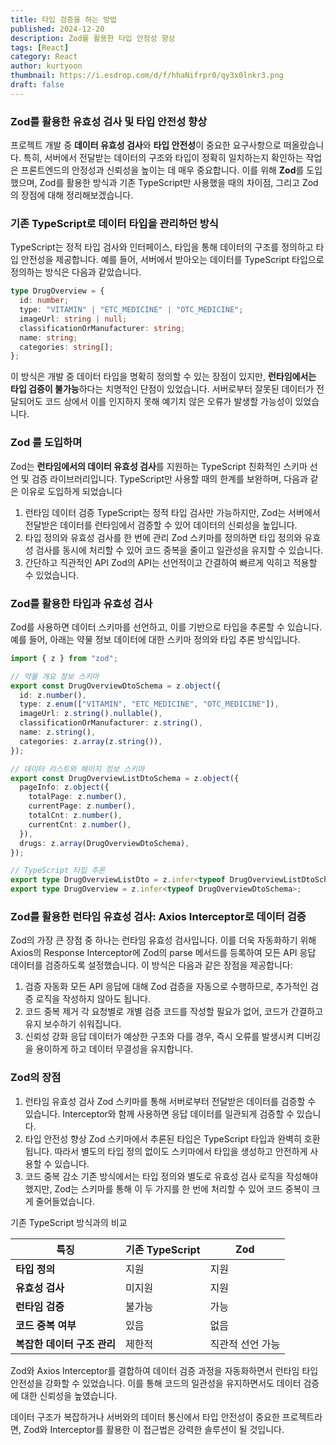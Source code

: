 ```yaml
---
title: 타입 검증을 하는 방법
published: 2024-12-20
description: Zod를 활용한 타입 안정성 향상
tags: [React]
category: React
author: kurtyoon
thumbnail: https://i.esdrop.com/d/f/hhaNifrpr0/qy3x0lnkr3.png
draft: false
---
```


### Zod를 활용한 유효성 검사 및 타입 안전성 향상

프로젝트 개발 중 **데이터 유효성 검사**와 **타입 안전성**이 중요한 요구사항으로 떠올랐습니다. 특히, 서버에서 전달받는 데이터의 구조와 타입이 정확히 일치하는지 확인하는 작업은 프론트엔드의 안정성과 신뢰성을 높이는 데 매우 중요합니다. 이를 위해 **Zod**를 도입했으며, Zod를 활용한 방식과 기존 TypeScript만 사용했을 때의 차이점, 그리고 Zod의 장점에 대해 정리해보겠습니다.

### 기존 TypeScript로 데이터 타입을 관리하던 방식

TypeScript는 정적 타입 검사와 인터페이스, 타입을 통해 데이터의 구조를 정의하고 타입 안전성을 제공합니다. 예를 들어, 서버에서 받아오는 데이터를 TypeScript 타입으로 정의하는 방식은 다음과 같았습니다.

```typescript
type DrugOverview = {
  id: number;
  type: "VITAMIN" | "ETC_MEDICINE" | "OTC_MEDICINE";
  imageUrl: string | null;
  classificationOrManufacturer: string;
  name: string;
  categories: string[];
};
```

이 방식은 개발 중 데이터 타입을 명확히 정의할 수 있는 장점이 있지만, **런타임에서는 타입 검증이 불가능**하다는 치명적인 단점이 있었습니다. 서버로부터 잘못된 데이터가 전달되어도 코드 상에서 이를 인지하지 못해 예기치 않은 오류가 발생할 가능성이 있었습니다.

### Zod 를 도입하며

Zod는 **런타임에서의 데이터 유효성 검사**를 지원하는 TypeScript 친화적인 스키마 선언 및 검증 라이브러리입니다. TypeScript만 사용할 때의 한계를 보완하며, 다음과 같은 이유로 도입하게 되었습니다

1. 런타임 데이터 검증
   TypeScript는 정적 타입 검사만 가능하지만, Zod는 서버에서 전달받은 데이터를 런타임에서 검증할 수 있어 데이터의 신뢰성을 높입니다.
2. 타입 정의와 유효성 검사를 한 번에 관리
   Zod 스키마를 정의하면 타입 정의와 유효성 검사를 동시에 처리할 수 있어 코드 중복을 줄이고 일관성을 유지할 수 있습니다.
3. 간단하고 직관적인 API
   Zod의 API는 선언적이고 간결하여 빠르게 익히고 적용할 수 있었습니다.

### Zod를 활용한 타입과 유효성 검사

Zod를 사용하면 데이터 스키마를 선언하고, 이를 기반으로 타입을 추론할 수 있습니다. 예를 들어, 아래는 약물 정보 데이터에 대한 스키마 정의와 타입 추론 방식입니다.

```ts
import { z } from "zod";

// 약물 개요 정보 스키마
export const DrugOverviewDtoSchema = z.object({
  id: z.number(),
  type: z.enum(["VITAMIN", "ETC_MEDICINE", "OTC_MEDICINE"]),
  imageUrl: z.string().nullable(),
  classificationOrManufacturer: z.string(),
  name: z.string(),
  categories: z.array(z.string()),
});

// 데이터 리스트와 페이지 정보 스키마
export const DrugOverviewListDtoSchema = z.object({
  pageInfo: z.object({
    totalPage: z.number(),
    currentPage: z.number(),
    totalCnt: z.number(),
    currentCnt: z.number(),
  }),
  drugs: z.array(DrugOverviewDtoSchema),
});

// TypeScript 타입 추론
export type DrugOverviewListDto = z.infer<typeof DrugOverviewListDtoSchema>;
export type DrugOverview = z.infer<typeof DrugOverviewDtoSchema>;
```

### Zod를 활용한 런타임 유효성 검사: Axios Interceptor로 데이터 검증

Zod의 가장 큰 장점 중 하나는 런타임 유효성 검사입니다. 이를 더욱 자동화하기 위해 Axios의 Response Interceptor에 Zod의 parse 메서드를 등록하여 모든 API 응답 데이터를 검증하도록 설정했습니다. 이 방식은 다음과 같은 장점을 제공합니다:

1. 검증 자동화
   모든 API 응답에 대해 Zod 검증을 자동으로 수행하므로, 추가적인 검증 로직을 작성하지 않아도 됩니다.
2. 코드 중복 제거
   각 요청별로 개별 검증 코드를 작성할 필요가 없어, 코드가 간결하고 유지 보수하기 쉬워집니다.
3. 신뢰성 강화
   응답 데이터가 예상한 구조와 다를 경우, 즉시 오류를 발생시켜 디버깅을 용이하게 하고 데이터 무결성을 유지합니다.

### Zod의 장점

1. 런타임 유효성 검사
   Zod 스키마를 통해 서버로부터 전달받은 데이터를 검증할 수 있습니다. Interceptor와 함께 사용하면 응답 데이터를 일관되게 검증할 수 있습니다.
2. 타입 안전성 향상
   Zod 스키마에서 추론된 타입은 TypeScript 타입과 완벽히 호환됩니다. 따라서 별도의 타입 정의 없이도 스키마에서 타입을 생성하고 안전하게 사용할 수 있습니다.
3. 코드 중복 감소
   기존 방식에서는 타입 정의와 별도로 유효성 검사 로직을 작성해야 했지만, Zod는 스키마를 통해 이 두 가지를 한 번에 처리할 수 있어 코드 중복이 크게 줄어들었습니다.

기존 TypeScript 방식과의 비교

| 특징                        | 기존 TypeScript | Zod              |
| --------------------------- | --------------- | ---------------- |
| **타입 정의**               | 지원            | 지원             |
| **유효성 검사**             | 미지원          | 지원             |
| **런타임 검증**             | 불가능          | 가능             |
| **코드 중복 여부**          | 있음            | 없음             |
| **복잡한 데이터 구조 관리** | 제한적          | 직관적 선언 가능 |

Zod와 Axios Interceptor를 결합하여 데이터 검증 과정을 자동화하면서 런타임 타입 안전성을 강화할 수 있었습니다. 이를 통해 코드의 일관성을 유지하면서도 데이터 검증에 대한 신뢰성을 높였습니다.

데이터 구조가 복잡하거나 서버와의 데이터 통신에서 타입 안전성이 중요한 프로젝트라면, Zod와 Interceptor를 활용한 이 접근법은 강력한 솔루션이 될 것입니다.
